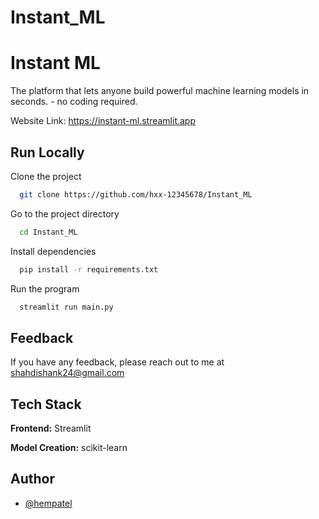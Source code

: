 # Instant_ML
# Instant ML

The platform that lets anyone build powerful machine learning models in seconds. - no coding required.

Website Link: https://instant-ml.streamlit.app


## Run Locally

Clone the project

```bash
  git clone https://github.com/hxx-12345678/Instant_ML
```

Go to the project directory

```bash
  cd Instant_ML
```

Install dependencies

```bash
  pip install -r requirements.txt
```

Run the program

```bash
  streamlit run main.py
```


## Feedback

If you have any feedback, please reach out to me at shahdishank24@gmail.com


## Tech Stack

**Frontend:** Streamlit

**Model Creation:** scikit-learn


## Author

- [@hempatel](https://github.com/hxx-12345678)
